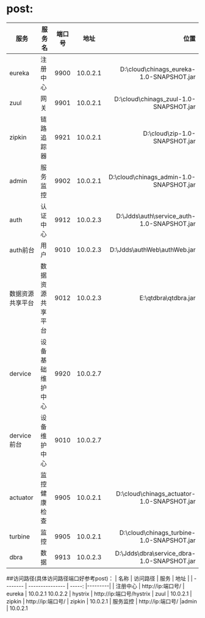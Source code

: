 # post:
| 服务     | 服务名           | 端口号    | 地址      |  位置       |
| -------- | --------------- | -----    | -----       |---:        |                
| eureka   |  注册中心       | 9900      |  10.0.2.1 | D:\cloud\chinags_eureka-1.0-SNAPSHOT.jar
| zuul     |  网关           | 9901     |   10.0.2.1 |D:\cloud\chinags_zuul-1.0-SNAPSHOT.jar
| zipkin   |  链路追踪器      | 9921     |   10.0.2.1 |D:\cloud\zip-1.0-SNAPSHOT.jar
| admin   |  服务监控      | 9902     |   10.0.2.1 |D:\cloud\chinags_admin-1.0-SNAPSHOT.jar
| auth     |  认证中心        | 9912     |   10.0.2.3 | D:\Jdds\auth\service_auth-1.0-SNAPSHOT.jar
| auth前台     |  用户        | 9010     |   10.0.2.3 | D:\Jdds\authWeb\authWeb.jar
| 数据资源共享平台  |  数据资源共享平台  | 9012 |  10.0.2.3 | E:\qtdbra\qtdbra.jar
| dervice  |  设备基础维护中心 | 9920     |   10.0.2.7 | 
| dervice前台  |  设备维护中心 | 9010     |   10.0.2.7  | 
| actuator  |  监控 健康检查     | 9905     |   10.0.2.1 | D:\cloud\chinags_actuator-1.0-SNAPSHOT.jar
| turbine  |   监控           | 9905     |   10.0.2.1 | D:\cloud\chinags_turbine-1.0-SNAPSHOT.jar
| dbra  |   数据           | 9913     |   10.0.2.3 | D:\Jdds\dbra\service_dbra-1.0-SNAPSHOT.jar

##访问路径(具体访问路径端口好参考post)：
| 名称     | 访问路径           | 服务    |  地址 |
| -------- | --------------- | -----:    |---------|
| 注册中心   |  http://ip:端口号/       | eureka      |     10.0.2.1 10.0.2.2 
| hystrix  | http://ip:端口号/hystrix  | zuul        |     10.0.2.1 
| zipkin    | http://ip:端口号/        | zipkin      |     10.0.2.1
| 服务监控    | http://ip:端口号/      |admin          |    10.0.2.1